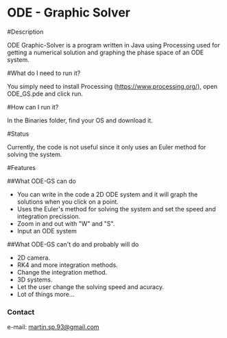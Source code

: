 ODE - Graphic Solver
==================

#Description

ODE Graphic-Solver is a program written in Java using Processing used for getting a numerical solution and graphing the phase space of an ODE system.

#What do I need to run it?

You simply need to install Processing (https://www.processing.org/), open ODE_GS.pde and click run.

#How can I run it?

In the Binaries folder, find your OS and download it.

#Status

Currently, the code is not useful since it only uses an Euler method for solving the system.

#Features

##What ODE-GS can do

- You can write in the code a 2D ODE system and it will graph the solutions when you click on a point.
- Uses the Euler's method for solving the system and set the speed and integration precission.
- Zoom in and out with "W" and "S".
- Input an ODE system

##What ODE-GS can't do and probably will do

- 2D camera.
- RK4 and more integration methods.
- Change the integration method.
- 3D systems.
- Let the user change the solving speed and acuracy.
- Lot of things more...

### Contact

e-mail: martin.sp.93@gmail.com
